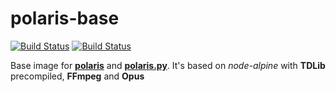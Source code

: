 # polaris-base

<a href="https://github.com/luksireiku/polaris-base/actions?query=workflow%3ADocker">
    <img alt="Build Status" src="https://github.com/luksireiku/polaris-base/workflows/Docker/badge.svg"></a>
<a href="https://github.com/luksireiku/polaris-base/actions?query=workflow%3A%22Check+TDLib%22">
    <img alt="Build Status" src="https://github.com/luksireiku/polaris-base/workflows/Check%20TDLib/badge.svg"></a>

Base image for **[polaris](https://github.com/luksireiku/polaris)** and **[polaris.py](https://github.com/luksireiku/polaris.py)**. It's based on _node-alpine_ with **TDLib** precompiled, **FFmpeg** and **Opus**
